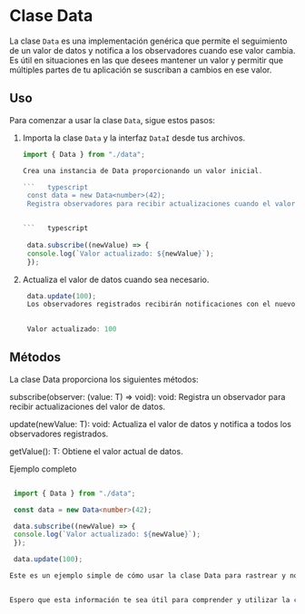# Clase Data

La clase `Data` es una implementación genérica que permite el seguimiento de un valor de datos y notifica a los observadores cuando ese valor cambia. Es útil en situaciones en las que desees mantener un valor y permitir que múltiples partes de tu aplicación se suscriban a cambios en ese valor.

## Uso

Para comenzar a usar la clase `Data`, sigue estos pasos:

1. Importa la clase `Data` y la interfaz `DataI` desde tus archivos.

   ```   typescript
   import { Data } from "./data";

   Crea una instancia de Data proporcionando un valor inicial.
   
   ```   typescript 
    const data = new Data<number>(42);
    Registra observadores para recibir actualizaciones cuando el valor cambie.


   ```   typescript
 
    data.subscribe((newValue) => {
    console.log(`Valor actualizado: ${newValue}`);
    });

2. Actualiza el valor de datos cuando sea necesario.

  
   ```   typescript
    data.update(100);
    Los observadores registrados recibirán notificaciones con el nuevo valor.

 
    Valor actualizado: 100

## Métodos

La clase Data proporciona los siguientes métodos:

subscribe(observer: (value: T) => void): void: Registra un observador para recibir actualizaciones del valor de datos.

update(newValue: T): void: Actualiza el valor de datos y notifica a todos los observadores registrados.

getValue(): T: Obtiene el valor actual de datos.

Ejemplo completo

   ```   typescript
 
    import { Data } from "./data";

    const data = new Data<number>(42);

    data.subscribe((newValue) => {
    console.log(`Valor actualizado: ${newValue}`);
    });

    data.update(100);

Este es un ejemplo simple de cómo usar la clase Data para rastrear y notificar cambios en un valor de datos en tu aplicación.
 

Espero que esta información te sea útil para comprender y utilizar la clase `Data` en tu proyecto. Si tienes alguna pregunta adicional o necesitas más aclaraciones, no dudes en preguntar.



